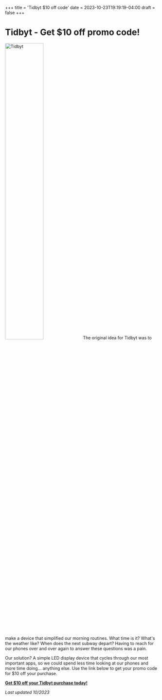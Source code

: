 +++
title = 'Tidbyt $10 off code'
date = 2023-10-23T19:19:19-04:00
draft = false
+++

# Tidbyt - Get $10 off promo code!


<img src="https://tidbyt.com/cdn/shop/files/mlb-nyy-mil_soona_1.png" width=50% alt="Tidbyt">
The original idea for Tidbyt was to make a device that simplified our morning routines. What time is it? What's the weather like? When does the next subway depart? Having to reach for our phones over and over again to answer these questions was a pain.

Our solution? A simple LED display device that cycles through our most important apps, so we could spend less time looking at our phones and more time doing... anything else. Use the link below to get your promo code for $10 off your purchase.

[**Get $10 off your Tidbyt purchase today!** ](http://out.referrals.directory/ILa4H2)

*Last updated 10/2023*
